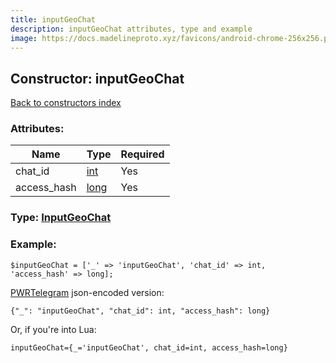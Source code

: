 ```yaml
---
title: inputGeoChat
description: inputGeoChat attributes, type and example
image: https://docs.madelineproto.xyz/favicons/android-chrome-256x256.png
---
```

## Constructor: inputGeoChat  
[Back to constructors index](index.md)



### Attributes:

| Name     |    Type       | Required |
|----------|---------------|----------|
|chat\_id|[int](../types/int.md) | Yes|
|access\_hash|[long](../types/long.md) | Yes|



### Type: [InputGeoChat](../types/InputGeoChat.md)


### Example:

```
$inputGeoChat = ['_' => 'inputGeoChat', 'chat_id' => int, 'access_hash' => long];
```  

[PWRTelegram](https://pwrtelegram.xyz) json-encoded version:

```
{"_": "inputGeoChat", "chat_id": int, "access_hash": long}
```


Or, if you're into Lua:  


```
inputGeoChat={_='inputGeoChat', chat_id=int, access_hash=long}

```


